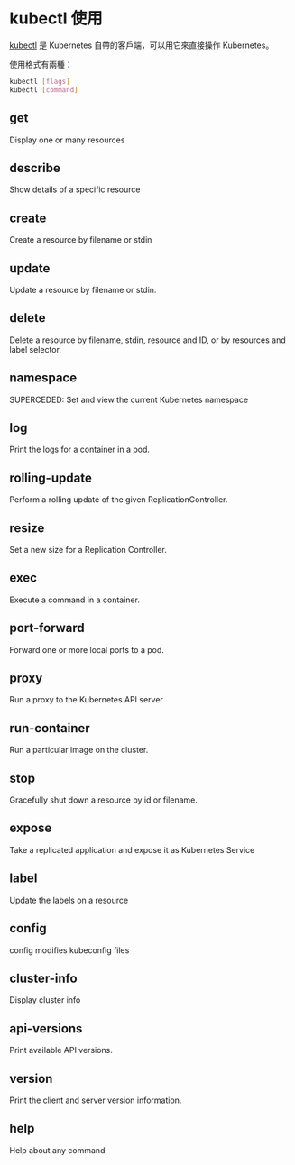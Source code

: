 # kubectl 使用
[kubectl](https://github.com/GoogleCloudPlatform/kubernetes) 是 Kubernetes 自帶的客戶端，可以用它來直接操作 Kubernetes。

使用格式有兩種：
```sh
kubectl [flags]
kubectl [command]
```

## get
Display one or many resources
## describe
Show details of a specific resource
## create
Create a resource by filename or stdin
## update
Update a resource by filename or stdin.
## delete
Delete a resource by filename, stdin, resource and ID, or by resources and label selector.
## namespace
SUPERCEDED: Set and view the current Kubernetes namespace
## log
Print the logs for a container in a pod.
## rolling-update
Perform a rolling update of the given ReplicationController.
## resize
Set a new size for a Replication Controller.
## exec
Execute a command in a container.
## port-forward
Forward one or more local ports to a pod.
## proxy
Run a proxy to the Kubernetes API server
## run-container
Run a particular image on the cluster.
## stop
Gracefully shut down a resource by id or filename.
## expose
Take a replicated application and expose it as Kubernetes Service
## label
Update the labels on a resource
## config
config modifies kubeconfig files
## cluster-info
Display cluster info
## api-versions
Print available API versions.
## version
Print the client and server version information.
## help
Help about any command
